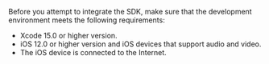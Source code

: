 Before you attempt to integrate the SDK, make sure that the development environment meets the following requirements:
- Xcode 15.0 or higher version.
- iOS 12.0 or higher version and iOS devices that support audio and video.
- The iOS device is connected to the Internet.